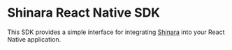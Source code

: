 # Shinara React Native SDK

This SDK provides a simple interface for integrating [Shinara](https://shinara.io/) into your React Native application.
